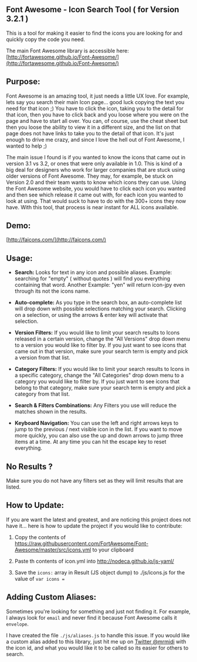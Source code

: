 Font Awesome - Icon Search Tool ( for Version 3.2.1 )
---

This is a tool for making it easier to find the icons you are looking for and quickly copy the code you need.

The main Font Awesome library is accessible here: [http://fortawesome.github.io/Font-Awesome/](http://fortawesome.github.io/Font-Awesome/)


Purpose:
---
Font Awesome is an amazing tool, it just needs a little UX love.  For example, lets say you search their main Icon page... good luck copying the text you need for that icon ;) You have to click the icon, taking you to the detail for that icon, then you have to click back and you loose where you were on the page and have to start all over. You can, of course, use the cheat sheet but then you loose the ability to view it in a different size, and the list on that page does not have links to take you to the detail of that icon.  It's just enough to drive me crazy, and since I love the hell out of Font Awesome, I wanted to help ;)

The main issue I found is if you wanted to know the icons that came out in version 3.1 vs 3.2, or ones that were only available in 1.0.  This is kind of a big deal for designers who work for larger companies that are stuck using older versions of Font Awesome.  They may, for example, be stuck on Version 2.0 and their team wants to know which icons they can use.  Using the Font Awesome website, you would have to click each icon you wanted and then see which release it came out with, for each icon you wanted to look at using. That would suck to have to do with the 300+ icons they now have. With this tool, that process is near instant for ALL icons available.


Demo:
---
[http://faicons.com/](http://faicons.com/)


Usage:
---
* __Search:__ Looks for text in any icon and possible aliases. Example: searching for "empty" ( without quotes ) will find you everything containing that word. Another Example: "yen" will return icon-jpy even through its not the icons name.

* __Auto-complete:__ As you type in the search box, an auto-complete list will drop down with possible selections matching your search.  Clicking on a selection, or using the arrows & enter key will activate that selection.

* __Version Filters:__ If you would like to limit your search results to Icons released in a certain version, change the "All Versions" drop down menu to a version you would like to filter by.  If you just want to see icons that came out in that version, make sure your search term is empty and pick a version from that list.

* __Category Filters:__ If you would like to limit your search results to Icons in a specific category, change the "All Categories" drop down menu to a category you would like to filter by.  If you just want to see icons that belong to that category, make sure your search term is empty and pick a category from that list.

* __Search & Filters Combinations:__ Any Filters you use will reduce the matches shown in the results.

* __Keyboard Navigation:__ You can use the left and right arrows keys to jump to the previous / next visible icon in the list.  If you want to move more quickly, you can also use the up and down arrows to jump three items at a time.  At any time you can hit the escape key to reset everything.


No Results ?
---
Make sure you do not have any filters set as they will limit results that are listed.


How to Update:
---
If you are want the latest and greatest, and are noticing this project does not have it... here is how to update the project if you would like to contribute:

1.  Copy the contents of https://raw.githubusercontent.com/FortAwesome/Font-Awesome/master/src/icons.yml to your clipboard

2.  Paste th contents of icon.yml into http://nodeca.github.io/js-yaml/

3.  Save the `icons:` array in Result (JS object dump) to ./js/icons.js for the value of `var icons = ` 


Adding Custom Aliases:
---

Sometimes you're looking for something and just not finding it.  For example, I always look for `email` and never find it because Font Awesome calls it `envelope`.

I have created the file `./js/aliases.js` to handle this issue.  If you would like a custom alias added to this library, just hit me up on [Twitter @mrmidi](http://twitter.com/mrmidi) with the icon id, and what you would like it to be called so its easier for others to search.